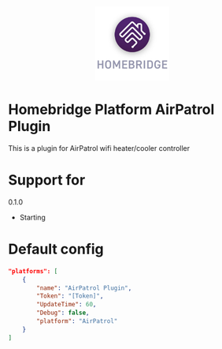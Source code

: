 
<p align="center">
<img alt="Home Bridge logotype" src="https://github.com/homebridge/branding/raw/master/logos/homebridge-wordmark-logo-vertical.png" width="150">
</p>

# Homebridge Platform AirPatrol Plugin
This is a plugin for AirPatrol wifi heater/cooler controller

# Support for
0.1.0
* Starting

# Default config
```json
"platforms": [
    {
        "name": "AirPatrol Plugin",
        "Token": "[Token]",
        "UpdateTime": 60,
        "Debug": false,
        "platform": "AirPatrol"
    }
]
```
